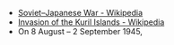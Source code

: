 - [Soviet–Japanese War - Wikipedia](https://en.wikipedia.org/wiki/Soviet%E2%80%93Japanese_War)
- [Invasion of the Kuril Islands - Wikipedia](https://en.wikipedia.org/wiki/Invasion_of_the_Kuril_Islands)
- On 8 August – 2 September 1945, 